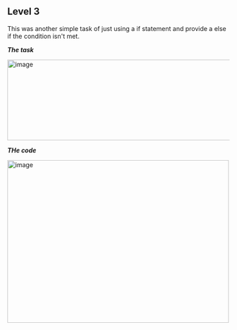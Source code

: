 Level 3
---

This was another simple task of just using a if statement and provide a else if the condition isn't met.

***The task***

<img width="1050" height="183" alt="image" src="https://github.com/user-attachments/assets/8dc0a960-9a58-43db-ac8e-42a6d7d706cd" />

***THe code***

<img width="502" height="369" alt="image" src="https://github.com/user-attachments/assets/8fd1cc1d-41df-45fb-b2e9-5b9f6bdcba24" />
